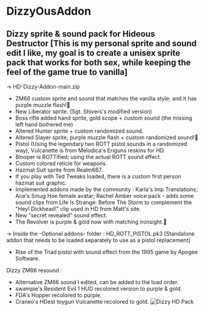 # DizzyOusAddon

Dizzy sprite & sound pack for Hideous Destructor [This is my personal sprite and sound edit I like, my goal is to create a unisex sprite pack that works for both sex, while keeping the feel of the game true to vanilla]
-------------------------------------------------
-> HD-Dizzy-Addon-main.zip
- ZM66 custom sprite and sound that matches the vanilla style; and it has purple muzzle flash!💜
- New Liberator sprite. (Sgt. Shivers's modified version)
- Boss rifle added hand sprite, gold scope + custom sound (the missing left hand bothered me)
- Altered Hunter sprite + custom randomized sound.
- Altered Slayer sprite; purple muzzle flash + custom randomized sound!💜
- Pistol (Using the legendary two ROTT pistol sounds in a randomized way), Vulcanette is from Melodica's Eriguns reskins for HD.
- Blooper is ROTTified; using the actual ROTT sound effect.
- Custom colored reticle for weapons.
- Hazmat Suit sprite from Realm667.
- If you play with Ted Tweaks loaded, there is a custom first person hazmat suit graphic.
- Implemented addons made by the community : Karla's Imp Translations; Ace's Smug Hoe female avatar; Rachel Amber voice pack - adds some sound clips from Life Is Strange: Before The Storm to complement the "Hey! Dickhead!" clip used in HD from Matt's site.
- New "secret revealed" sound effect.
- The Revolver is purple & gold now with matching ironsight.💜

-> Inside the -Optional addons- folder :
HD_ROTT_PISTOL.pk3 [Standalone addon that needs to be loaded separately to use as a pistol replacement] 
- Rise of the Triad pistol with sound effect from the 1995 game by Apogee Software.

Dizzy ZM66 resound :
- Alternative ZM66 sound I edited, can be added to the load order.
- swampie's Resident Evil 1 HUD recolored version to purple & gold.
- FDA's Hopper recolored to purple.
- Craneo's HDest toygun Vulcanette recolored to gold.
![Dizzy HD Pack](https://user-images.githubusercontent.com/61663825/208311409-89252bb7-8df7-4fdb-8ad4-2aac3c98c0e2.png)
